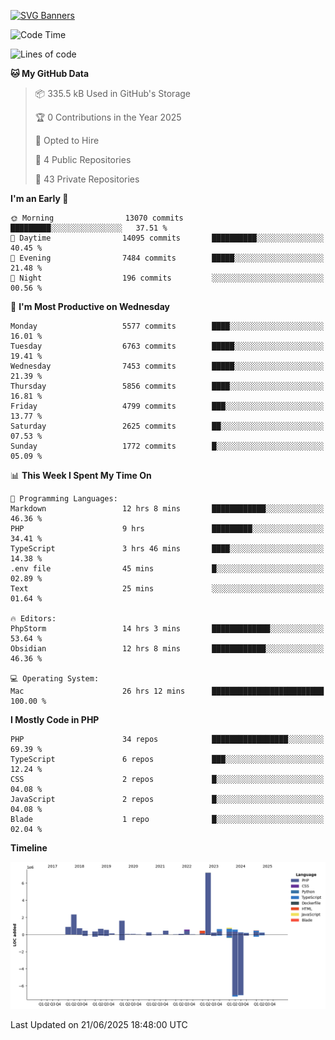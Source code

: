 [![SVG Banners](https://svg-banners.vercel.app/api?type=glitch&text1=Gere_Lajos%F0%9F%92%BB&width=800&height=400)](https://github.com/Akshay090/svg-banners)

<!--START_SECTION:waka-->
![Code Time](http://img.shields.io/badge/Code%20Time-2%2C610%20hrs%2025%20mins-blue)

![Lines of code](https://img.shields.io/badge/From%20Hello%20World%20I%27ve%20Written-19.9%20million%20lines%20of%20code-blue)

**🐱 My GitHub Data** 

> 📦 335.5 kB Used in GitHub's Storage 
 > 
> 🏆 0 Contributions in the Year 2025
 > 
> 💼 Opted to Hire
 > 
> 📜 4 Public Repositories 
 > 
> 🔑 43 Private Repositories 
 > 
**I'm an Early 🐤** 

```text
🌞 Morning                13070 commits       █████████░░░░░░░░░░░░░░░░   37.51 % 
🌆 Daytime                14095 commits       ██████████░░░░░░░░░░░░░░░   40.45 % 
🌃 Evening                7484 commits        █████░░░░░░░░░░░░░░░░░░░░   21.48 % 
🌙 Night                  196 commits         ░░░░░░░░░░░░░░░░░░░░░░░░░   00.56 % 
```
📅 **I'm Most Productive on Wednesday** 

```text
Monday                   5577 commits        ████░░░░░░░░░░░░░░░░░░░░░   16.01 % 
Tuesday                  6763 commits        █████░░░░░░░░░░░░░░░░░░░░   19.41 % 
Wednesday                7453 commits        █████░░░░░░░░░░░░░░░░░░░░   21.39 % 
Thursday                 5856 commits        ████░░░░░░░░░░░░░░░░░░░░░   16.81 % 
Friday                   4799 commits        ███░░░░░░░░░░░░░░░░░░░░░░   13.77 % 
Saturday                 2625 commits        ██░░░░░░░░░░░░░░░░░░░░░░░   07.53 % 
Sunday                   1772 commits        █░░░░░░░░░░░░░░░░░░░░░░░░   05.09 % 
```


📊 **This Week I Spent My Time On** 

```text
💬 Programming Languages: 
Markdown                 12 hrs 8 mins       ████████████░░░░░░░░░░░░░   46.36 % 
PHP                      9 hrs               █████████░░░░░░░░░░░░░░░░   34.41 % 
TypeScript               3 hrs 46 mins       ████░░░░░░░░░░░░░░░░░░░░░   14.38 % 
.env file                45 mins             █░░░░░░░░░░░░░░░░░░░░░░░░   02.89 % 
Text                     25 mins             ░░░░░░░░░░░░░░░░░░░░░░░░░   01.64 % 

🔥 Editors: 
PhpStorm                 14 hrs 3 mins       █████████████░░░░░░░░░░░░   53.64 % 
Obsidian                 12 hrs 8 mins       ████████████░░░░░░░░░░░░░   46.36 % 

💻 Operating System: 
Mac                      26 hrs 12 mins      █████████████████████████   100.00 % 
```

**I Mostly Code in PHP** 

```text
PHP                      34 repos            █████████████████░░░░░░░░   69.39 % 
TypeScript               6 repos             ███░░░░░░░░░░░░░░░░░░░░░░   12.24 % 
CSS                      2 repos             █░░░░░░░░░░░░░░░░░░░░░░░░   04.08 % 
JavaScript               2 repos             █░░░░░░░░░░░░░░░░░░░░░░░░   04.08 % 
Blade                    1 repo              █░░░░░░░░░░░░░░░░░░░░░░░░   02.04 % 
```



**Timeline**

![Lines of Code chart](https://raw.githubusercontent.com/gere-lajos/gere-lajos/main/assets/bar_graph.png)


 Last Updated on 21/06/2025 18:48:00 UTC
<!--END_SECTION:waka-->
